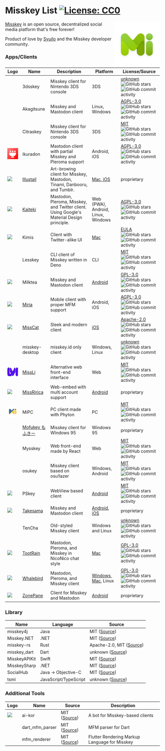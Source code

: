 # Misskey List [![License: CC0](https://img.shields.io/badge/License-CC0-lightgrey.svg)](https://creativecommons.org/publicdomain/zero/1.0/)

[<img src="https://raw.githubusercontent.com/misskey-dev/assets/main/icon.png" align="right" width="150">](https://misskey-hub.net/en/)

[Misskey](https://misskey-hub.net) is an open source, decentralized social media platform that's free forever!

Product of love by [Syuilo](https://misskey.io/@syuilo) and the Misskey developer community.


### Apps/Clients

| Logo | Name | Description | Platform | License/Source |
|------|------|-------------|----------|----------------|
| | 3dsskey | Misskey client for Nintendo 3DS console | 3DS | [unknown](https://github.com/sweshelo/3dsskey) <br> ![GitHub stars](https://img.shields.io/github/stars/sweshelo/3dsskey) ![GitHub commit activity](https://img.shields.io/github/commit-activity/y/sweshelo/3dsskey)|
| | Akagitsune | Misskey and Mastodon client | Linux, Windows | [AGPL-3.0](https://github.com/YuzuRyo61/Akagitsune) <br> ![GitHub stars](https://img.shields.io/github/stars/YuzuRyo61/Akagitsune) ![GitHub commit activity](https://img.shields.io/github/commit-activity/y/YuzuRyo61/Akagitsune) | 
| | Citraskey | Misskey client for Nintendo 3DS console | 3DS | [MIT](https://github.com/CyberRex0/citraskey) <br> ![GitHub stars](https://img.shields.io/github/stars/CyberRex0/citraskey) ![GitHub commit activity](https://img.shields.io/github/commit-activity/y/CyberRex0/citraskey)|
| <img src="https://raw.githubusercontent.com/potproject/ikuradon/master/assets/image/icon250.png"  width="50"> | ikuradon | Mastodon client with partial Misskey and Pleroma support | Android, iOS | [AGPL-3.0](https://github.com/potproject/ikuradon) <br> ![GitHub stars](https://img.shields.io/github/stars/potproject/ikuradon) ![GitHub commit activity](https://img.shields.io/github/commit-activity/y/potproject/ikuradon) |
| <img src="https://is1-ssl.mzstatic.com/image/thumb/Purple126/v4/44/29/fc/4429fcc9-eba9-2e11-711e-ff1d994abba4/AppIcon-1x_U007emarketing-0-7-0-85-220.png/350x350.png?"  width="50"> | [Illustail](https://cathand.org/illustail) | Art-browing client for Misskey, Mastodon, Tinami, Danbooru, and Tumblr. | [Mac, iOS](https://apps.apple.com/app/id375749531) | proprietary | 
| <img src="https://apt.izzysoft.de/fdroid/repo/moe.craftplacer.kaiteki/en-US/icon.png"  width="50"> | [Kaiteki](https://kaiteki.app/) | Mastodon, Pleroma, Misskey, and Twitter client. Using Google's Material Design principle. | Web (PWA), Android, Linux, Windows | [AGPL-3.0](https://github.com/Kaiteki-Fedi/Kaiteki) <br> ![GitHub stars](https://img.shields.io/github/stars/Kaiteki-Fedi/Kaiteki) ![GitHub commit activity](https://img.shields.io/github/commit-activity/y/Kaiteki-Fedi/Kaiteki) |
| <img src="https://is1-ssl.mzstatic.com/image/thumb/Purple126/v4/15/48/14/15481419-a3b5-6b59-ec7b-c5a71915fdc5/AppIcon-0-1x_U007emarketing-0-7-0-85-220.png/350x350.png?"  width="50"> | Kimis | Client with Twitter-alike UI | [Mac](https://apps.apple.com/app/kimis-a-client-for-misskey/id1667275125) | [EULA](https://github.com/Lakr233/Kimis) <br> ![GitHub stars](https://img.shields.io/github/stars/Lakr233/Kimis) ![GitHub commit activity](https://img.shields.io/github/commit-activity/y/Lakr233/Kimis) |
| | Lesskey | CLI client of Misskey written in Deno | CLI | [MIT](https://github.com/AsPulse/lesskey) <br> ![GitHub stars](https://img.shields.io/github/stars/AsPulse/lesskey) ![GitHub commit activity](https://img.shields.io/github/commit-activity/y/AsPulse/lesskey) |
| <img src="https://play-lh.googleusercontent.com/TSOHK9UAMkYXpg4Qrm5A65oYTmE-nX_g29JBAwqTMB3AZQC4mXCX1_99Wca1EZvLAw=w480-h960"  width="50"> | Milktea | Misskey and Mastodon client | [Android](https://play.google.com/store/apps/details?id=jp.panta.misskeyandroidclient) | [GPL-3.0](https://github.com/pantasystem/Milktea) <br> ![GitHub stars](https://img.shields.io/github/stars/pantasystem/Milktea) ![GitHub commit activity](https://img.shields.io/github/commit-activity/y/pantasystem/Milktea) | 
| <img src="https://play-lh.googleusercontent.com/TOivVoOsl4aogV2lo31X2u7UZjLgeToJpY-QW8OtfJiJAhi7u4VntkkdunoGlmrHWA=w480-h960"  width="50"> | [Miria](https://shiosyakeyakini.info/miria_web/index.html) | Mobile client with proper MFM support | Android, iOS | [AGPL-3.0](https://github.com/shiosyakeyakini-info/miria) <br> ![GitHub stars](https://img.shields.io/github/stars/shiosyakeyakini-info/miria) ![GitHub commit activity](https://img.shields.io/github/commit-activity/y/shiosyakeyakini-info/miria) |  
| <img src="https://is1-ssl.mzstatic.com/image/thumb/Purple116/v4/b6/33/ec/b633ec8c-d837-e1a2-8fb2-8a600eed43c5/AppIcon-1x_U007emarketing-0-7-0-85-220.png/434x0w.webp"  width="50"> | [MissCat](https://yuiga.dev/misscat/) | Sleek and modern client | [iOS](https://apps.apple.com/app/id1505059993) | [Apache-2.0](https://github.com/YuigaWada/MissCat) <br> ![GitHub stars](https://img.shields.io/github/stars/YuigaWada/MissCat) ![GitHub commit activity](https://img.shields.io/github/commit-activity/y/YuigaWada/MissCat)  | 
| | misskey-desktop | misskey.id only client | Windows, Linux | [unknown](https://github.com/troke12/misskey-desktop) <br> ![GitHub stars](https://img.shields.io/github/stars/troke12/misskey-desktop) ![GitHub commit activity](https://img.shields.io/github/commit-activity/y/troke12/misskey-desktop) | 
| <img src="https://raw.githubusercontent.com/uboar/missli/release/public/missli-logo-small.png"  width="50">| [MissLi](https://uboar.github.io/missli/) | Alternative web front-end interface | Web |  [MIT](https://github.com/uboar/missli) <br> ![GitHub stars](https://img.shields.io/github/stars/uboar/missli) ![GitHub commit activity](https://img.shields.io/github/commit-activity/y/uboar/missli) |
| <img src="https://play-lh.googleusercontent.com/ayRECRj0NYpZgcmPBdY79wzyi_lkoyJ9IVZO5KiOYR8nxFnET7TVqpLpqfDqDSjVbvt_=w480-h960"  width="50">| [MissRirica](https://riinswork.space/missririca/privacy) | Web-embed with multi account support | [Android](https://play.google.com/store/apps/details?id=space.riinswork.missririca) | proprietary |
| <img src="https://raw.githubusercontent.com/MiPC-Dev/MiPC/develop/assets/icon.png"  width="50">| MiPC | PC client made with Phyton | PC | [MIT](https://github.com/MiPC-Dev/MiPC) <br> ![GitHub stars](https://img.shields.io/github/stars/MiPC-Dev/MiPC) ![GitHub commit activity](https://img.shields.io/github/commit-activity/y/MiPC-Dev/MiPC) |
| | [Mofukey もふきー](http://win2k.org/blog/2023/05/26/2031656/) | Misskey client for WIndows 95 | Windows 95 | proprietary |
| | Mysskey | Web front-end made by React | Web | [MIT](https://github.com/sym-dev/mysskey) <br> ![GitHub stars](https://img.shields.io/github/stars/sym-dev/mysskey) ![GitHub commit activity](https://img.shields.io/github/commit-activity/y/sym-dev/mysskey) |
| | osukey | Misskey client based on osu!lazer | Windows, Android | [MIT](https://github.com/osukey/osukey) <br> ![GitHub stars](https://img.shields.io/github/stars/osukey/osukey) ![GitHub commit activity](https://img.shields.io/github/commit-activity/y/osukey/osukey) |
| <img src="https://play-lh.googleusercontent.com/ltuKeMM9bfMf1bBBglEMF8dADvwiQv5FTbkqOt1OsFB4fXwx473fhY3-nygkawacCOE=w480-h960"  width="50"> | PSkey | WebView based client | [Android](https://play.google.com/store/apps/details?id=dev.fuwa.pskey) | [MIT](https://github.com/ibuki2003/pskey) <br> ![GitHub stars](https://img.shields.io/github/stars/ibuki2003/pskey) ![GitHub commit activity](https://img.shields.io/github/commit-activity/y/ibuki2003/pskey) |
| <img src="https://play-lh.googleusercontent.com/oluhxLQhqQz_qsmjs0EeeGnajTrKrmYh34wye7ByiD6aiRGdGwtfJIxIz-LcZvcjXyI7=w480-h960"  width="50"> | [Takesama](https://takesama.com/) | Misskey and Mastodon client | [Android](https://play.google.com/store/apps/details?id=com.takesama.app), [iOS](https://apps.apple.com/us/app/takesama/id1622199470?uo=4) | proprietary |
|  | TenCha | Old-styled Misskey client | Windows and Linux | [unknown](https://github.com/coke12103/TenCha) <br> ![GitHub stars](https://img.shields.io/github/stars/coke12103/TenCha) ![GitHub commit activity](https://img.shields.io/github/commit-activity/y/coke12103/TenCha) |
| <img src="https://is1-ssl.mzstatic.com/image/thumb/Purple126/v4/37/1d/58/371d5823-f804-e056-7839-b5e219d397a3/AppIcon-85-220-0-4-2x.png/434x0w.webp"  width="50"> | [TootRain](https://b123400.net/tootrain/) | Mastodon, Pleroma, and Misskey in NicoNico chat style | [Mac](https://apps.apple.com/us/app/tootrain/id1579538917) | [GPL-3.0](https://github.com/b123400/TootRain) <br> ![GitHub stars](https://img.shields.io/github/stars/b123400/TootRain) ![GitHub commit activity](https://img.shields.io/github/commit-activity/y/b123400/TootRain) |
| <img src="https://store-images.s-microsoft.com/image/apps.57127.13580259430726262.8c8e2f41-ff79-46da-9558-e133e1240bde.043a2286-3125-40a6-a6bf-f747f18bb9a0?w=120"  width="50"> | [Whalebird](https://whalebird.social/) | Mastodon, Pleroma, and Misskey client | [Windows](https://apps.microsoft.com/store/detail/whalebird/9NBW4CSDV5HC), [Mac](https://apps.apple.com/us/app/whalebird/id6445864587), Linux | [GPL-3.0](https://github.com/h3poteto/whalebird-desktop) <br> ![GitHub stars](https://img.shields.io/github/stars/h3poteto/whalebird-desktop) ![GitHub commit activity](https://img.shields.io/github/commit-activity/y/h3poteto/whalebird-desktop) |
| <img src="https://play-lh.googleusercontent.com/Z2FSNDdlzP5AexzhmnTiYGp9kUXTSJ-a_V-Tv9kGnf5vej2dkRDqNyMLZgpfqvhRB7A=w480-h960"  width="50"> | [ZonePane](https://twitpane.com) | Client for Misskey and Mastodon | [Android](https://play.google.com/store/apps/details?id=com.zonepane) | proprietary |

###  Library
| Name | Language | Source |
|------|----------|--------|
| misskey4j | Java | MIT ([Source](https://github.com/uakihir0/misskey4j)) |
| Misskey.NET | .NET | MIT ([Source](https://github.com/EbiseLutica/Misskey.NET)) |
| misskey-rs | Rust | Apache-2.0, MIT ([Source](https://github.com/coord-e/misskey-rs)) |
| misskey_dart | Dart | unknown ([Source](https://github.com/shiosyakeyakini-info/misskey_dart))
| MisskeyAPIKit | Swift | MIT ([Source](https://github.com/petitstrawberry/MisskeyAPIKit)) |
| MisskeySharp | .NET | MIT ([Source](https://github.com/a32kita/MisskeySharp)) |
| SocialHub | Java -> Objective-C | MIT ([Source](https://github.com/uakihir0/SocialHub)) |
| tsmi | JavaScript/TypeScript | unknown ([Source](https://github.com/Allianaab2m/tsmi)) |

### Additional Tools
| Logo | Name | Source | Description |
|------|------|--------|-------------|
| <img src="https://raw.githubusercontent.com/noridev/ai-kor/master/ai.svg"  width="50"> | ai-kor | MIT ([Source](https://github.com/noridev/ai-kor)) | A bot for Misskey-based clients |
| | dart_mfm_parser | MIT ([Source](https://github.com/shiosyakeyakini-info/dart_mfm_parser)) | MFM parser for Dart
| | mfm_renderer | MIT ([Source](https://github.com/shiosyakeyakini-info/mfm_renderer)) | Flutter Rendering Markup Language for Misskey 
